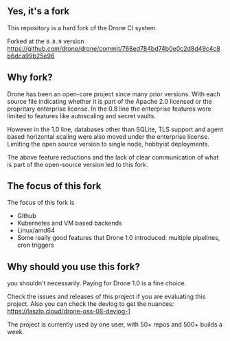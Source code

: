 ## Yes, it's a fork

This repository is a hard fork of the Drone CI system.

Forked at the `0.8.9` version https://github.com/drone/drone/commit/768ed784bd74b0e0c2d8d49c4c8b6dca99b25e96

## Why fork?

Drone has been an open-core project since many prior versions. With each source file indicating whether it is part of the Apache 2.0 licensed or the propritary enterprise license. In the 0.8 line the enterprise features were limited to features like autoscaling and secret vaults.

However in the 1.0 line, databases other than SQLite, TLS support and agent based horizontal scaling were also moved under the enterprise license. Limiting the open source version to single node, hobbyist deployments.

The above feature reductions and the lack of clear communication of what is part of the open-source version led to this fork.

## The focus of this fork

The focus of this fork is

- Github
- Kubernetes and VM based backends
- Linux/amd64
- Some really good features that Drone 1.0 introduced: multiple pipelines, cron triggers

## Why should you use this fork?

you shouldn't necessarily. Paying for Drone 1.0 is a fine choice.

Check the issues and releases of this project if you are evaluating this project.
Also you can check the devlog to get the nuances: https://laszlo.cloud/drone-oss-08-devlog-1

The project is currently used by one user, with 50+ repos and 500+ builds a week.
